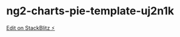 # ng2-charts-pie-template-uj2n1k

[Edit on StackBlitz ⚡️](https://stackblitz.com/edit/ng2-charts-pie-template-uj2n1k)